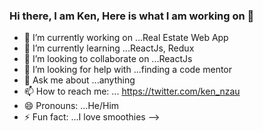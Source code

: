 ### Hi there, I am Ken, Here is what I am working on 👋

- 🔭 I’m currently working on ...Real Estate Web App
- 🌱 I’m currently learning ...ReactJs, Redux 
- 👯 I’m looking to collaborate on ...ReactJs
- 🤔 I’m looking for help with ...finding a code mentor
- 💬 Ask me about ...anything
- 📫 How to reach me: ... https://twitter.com/ken_nzau
- 😄 Pronouns: ...He/Him
- ⚡ Fun fact: ...I love smoothies
-->
